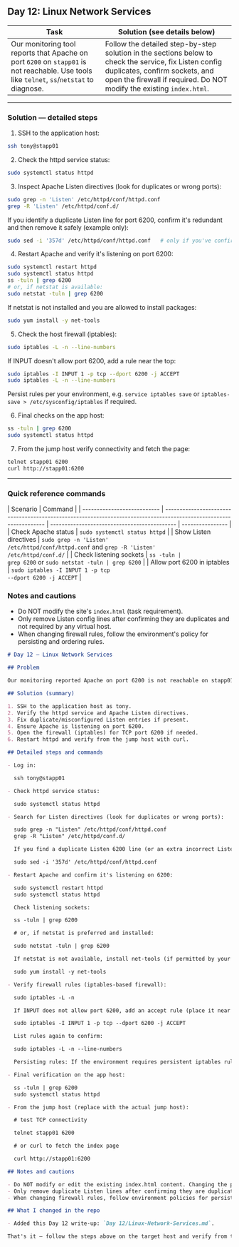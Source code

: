 ## Day 12: Linux Network Services

| Task                                                                                                                                                                                              | Solution (see details below)                                                                                                                                                                                                |
| ------------------------------------------------------------------------------------------------------------------------------------------------------------------------------------------------- | --------------------------------------------------------------------------------------------------------------------------------------------------------------------------------------------------------------------------- |
| Our monitoring tool reports that Apache on port <code>6200</code> on <code>stapp01</code> is not reachable. Use tools like <code>telnet</code>, <code>ss</code>/<code>netstat</code> to diagnose. | Follow the detailed step-by-step solution in the sections below to check the service, fix Listen config duplicates, confirm sockets, and open the firewall if required. Do NOT modify the existing <code>index.html</code>. |

---

### Solution — detailed steps

1. SSH to the application host:

```bash
ssh tony@stapp01
```

2. Check the httpd service status:

```bash
sudo systemctl status httpd
```

3. Inspect Apache Listen directives (look for duplicates or wrong ports):

```bash
sudo grep -n 'Listen' /etc/httpd/conf/httpd.conf
grep -R 'Listen' /etc/httpd/conf.d/
```

If you identify a duplicate Listen line for port 6200, confirm it's redundant and then remove it safely (example only):

```bash
sudo sed -i '357d' /etc/httpd/conf/httpd.conf   # only if you've confirmed line 357 is the duplicate
```

4. Restart Apache and verify it's listening on port 6200:

```bash
sudo systemctl restart httpd
sudo systemctl status httpd
ss -tuln | grep 6200
# or, if netstat is available:
sudo netstat -tuln | grep 6200
```

If netstat is not installed and you are allowed to install packages:

```bash
sudo yum install -y net-tools
```

5. Check the host firewall (iptables):

```bash
sudo iptables -L -n --line-numbers
```

If INPUT doesn't allow port 6200, add a rule near the top:

```bash
sudo iptables -I INPUT 1 -p tcp --dport 6200 -j ACCEPT
sudo iptables -L -n --line-numbers
```

Persist rules per your environment, e.g. `service iptables save` or `iptables-save > /etc/sysconfig/iptables` if required.

6. Final checks on the app host:

```bash
ss -tuln | grep 6200
sudo systemctl status httpd
```

7. From the jump host verify connectivity and fetch the page:

```bash
telnet stapp01 6200
curl http://stapp01:6200
```

---

### Quick reference commands

| Scenario                    | Command                                                                                                            |
| --------------------------- | ------------------------------------------------------------------------------------------------------------------ | -------------------------------------------- | ---------------- |
| Check Apache status         | <code>sudo systemctl status httpd</code>                                                                           |
| Show Listen directives      | <code>sudo grep -n 'Listen' /etc/httpd/conf/httpd.conf</code> and <code>grep -R 'Listen' /etc/httpd/conf.d/</code> |
| Check listening sockets     | <code>ss -tuln                                                                                                     | grep 6200</code> or <code>sudo netstat -tuln | grep 6200</code> |
| Allow port 6200 in iptables | <code>sudo iptables -I INPUT 1 -p tcp --dport 6200 -j ACCEPT</code>                                                |

### Notes and cautions

- Do NOT modify the site's `index.html` (task requirement).
- Only remove Listen config lines after confirming they are duplicates and not required by any virtual host.
- When changing firewall rules, follow the environment's policy for persisting and ordering rules.

```markdown
# Day 12 — Linux Network Services

## Problem

Our monitoring reported Apache on port 6200 is not reachable on stapp01. The cause may be: the httpd service down, Apache bound to the wrong port, or the host firewall blocking 6200. We must diagnose and fix the issue and confirm Apache is reachable from the jump host using curl without modifying the existing index.html.

## Solution (summary)

1. SSH to the application host as tony.
2. Verify the httpd service and Apache Listen directives.
3. Fix duplicate/misconfigured Listen entries if present.
4. Ensure Apache is listening on port 6200.
5. Open the firewall (iptables) for TCP port 6200 if needed.
6. Restart httpd and verify from the jump host with curl.

## Detailed steps and commands

- Log in:

  ssh tony@stapp01

- Check httpd service status:

  sudo systemctl status httpd

- Search for Listen directives (look for duplicates or wrong ports):

  sudo grep -n "Listen" /etc/httpd/conf/httpd.conf
  grep -R "Listen" /etc/httpd/conf.d/

  If you find a duplicate Listen 6200 line (or an extra incorrect Listen) remove the duplicate line using a safe editor or sed. Example (only if you confirmed line 357 is the duplicate):

  sudo sed -i '357d' /etc/httpd/conf/httpd.conf

- Restart Apache and confirm it's listening on 6200:

  sudo systemctl restart httpd
  sudo systemctl status httpd

  Check listening sockets:

  ss -tuln | grep 6200

  # or, if netstat is preferred and installed:

  sudo netstat -tuln | grep 6200

  If netstat is not available, install net-tools (if permitted by your environment):

  sudo yum install -y net-tools

- Verify firewall rules (iptables-based firewall):

  sudo iptables -L -n

  If INPUT does not allow port 6200, add an accept rule (place it near the top so it's evaluated early):

  sudo iptables -I INPUT 1 -p tcp --dport 6200 -j ACCEPT

  List rules again to confirm:

  sudo iptables -L -n --line-numbers

  Persisting rules: If the environment requires persistent iptables rules, use the host's standard tool to save them (for example, service iptables save or iptables-save > /etc/sysconfig/iptables) — follow the site's policy for persistence.

- Final verification on the app host:

  ss -tuln | grep 6200
  sudo systemctl status httpd

- From the jump host (replace with the actual jump host):

  # test TCP connectivity

  telnet stapp01 6200

  # or curl to fetch the index page

  curl http://stapp01:6200

## Notes and cautions

- Do NOT modify or edit the existing index.html content. Changing the page may cause task failure.
- Only remove duplicate Listen lines after confirming they are duplicates and not needed for any virtual host configuration.
- When changing firewall rules, follow environment policies for persistence and ordering.

## What I changed in the repo

- Added this Day 12 write-up: `Day 12/Linux-Network-Services.md`.

That's it — follow the steps above on the target host and verify from the jump host with `curl http://stapp01:6200`.
```
